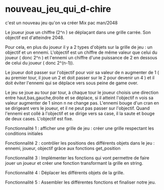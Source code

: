 # nouveau_jeu_qui_d-chire
c'est un nouveau jeu qu'on va créer
Mix pac man/2048

Le joueur joue un chiffre (2^n ) se déplaçant dans une grille carrée. Son objectif est d'atteindre 2048. 

Pour cela, en plus du joueur il y a 2 types d'objets sur la grille de jeu : un objectif et un ennemi. L'objectif est un chiffre de même valeur que celui du joueur ( donc 2^n ) et l'ennemi un chiffre d'une puissance de 2 en dessous de celui du joueur ( donc 2^(n-1)). 

Le joueur doit passer sur l'objectif pour voir sa valeur de n augmenter de 1 ( au premier tour, il joue un 2 et doit passer sur le 2 pour devenir un 4 ) et il doit éviter l'ennemi qui se déplace vers sous peine de game over.

Le jeu se joue au tour par tour, à chaque tour le joueur choisis une direction entre haut,bas,gauche,droite et se déplace, si il atteint l'objectif n vois sa valeur augmenter de 1 sinon n ne change pas. L'ennemi bouge d'un cran en se dirigeant vers le joueur, et il ne peut pas passer sur l'objectif. Quand l'ennemi est collé à l'objectif et se dirige vers sa case, il la saute et bouge de deux cases. L'objectif est fixe.


Fonctionnalité 1 : afficher une grille de jeu : créer une grille respectant les conditions initiales
                   

Fonctionnalité 2 : contrôler les positions des différents objets dans le jeu : ennemi, joueur, objectif grâce aux fonctions get_position


Fonctionnalité 3 : Implémenter les fonctions qui vont permettre de faire jouer un joueur et créer une fonction transformant la grille en                      string.

Fonctionnalité 4 : Déplacer les différents objets de la grille.

Fonctionnalité 5 : Assembler les différentes fonctions et finaliser notre jeu.


